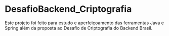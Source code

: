 # DesafioBackend_Criptografia
Este projeto foi feito para estudo e aperfeiçoamento das ferramentas Java e Spring além da proposta ao Desafio de Criptografia do Backend Brasil.
